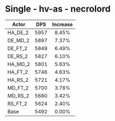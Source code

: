 # Single - hv-as - necrolord
| Actor | DPS | Increase |
|---|:---:|:---:|
|HA_DE_2|5957|8.45%|
|DE_MD_2|5897|7.37%|
|DE_FT_2|5849|6.49%|
|DE_RS_2|5827|6.10%|
|HA_MD_2|5801|5.63%|
|HA_FT_2|5746|4.63%|
|HA_RS_2|5721|4.17%|
|MD_FT_2|5700|3.78%|
|MD_RS_2|5680|3.42%|
|RS_FT_2|5624|2.40%|
|Base|5492|0.00%|
